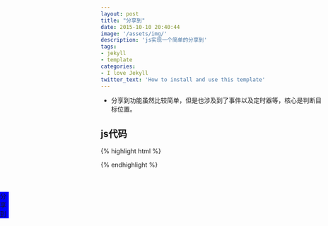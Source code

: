 ```yaml
---
layout: post
title: "分享到"
date: 2015-10-10 20:40:44
image: '/assets/img/'
description: 'js实现一个简单的分享到'
tags:
- jekyll 
- template 
categories:
- I love Jekyll
twitter_text: 'How to install and use this template'
---
```


* 分享到功能虽然比较简单，但是也涉及到了事件以及定时器等，核心是判断目标位置。

## js代码

{% highlight html %}
<!doctype html>
<html>
<head>
<meta charset="utf-8">
<title>分享到</title>
<style>
#div1 {width:150px; height:200px; background:green; position:absolute; left:-150px;}
#div1 span {position:absolute; width:20px; height:60px; line-height:20px; background:blue; right:-20px; top:70px;}
</style>
<script>
window.onload=function()
{
	var oDiv=document.getElementById('div1');
	
	oDiv.onmouseover=function()
	{
		startMove(0)
	};
	
		oDiv.onmouseout=function()
	{
		startMove(-150)
	};
};
var timer=null;
function startMove(iTarget)
{
	var oDiv=document.getElementById('div1');
	
	clearInterval(timer);
	timer=setInterval(function(){
		var speed=0;
		if(oDiv.offsetLeft>iTarget)
		{
			speed=-10;
		}
		else
		{
			speed=10;
		}
		if(oDiv.offsetLeft==iTarget)
		{
			clearInterval(timer);	
		}
		else
		{
			oDiv.style.left=oDiv.offsetLeft+speed+'px';
		}
		},30);
}
</script>
</head>

<body>
<div id="div1">
	<span>分享到</span>
</div>
</body>
</html>

{% endhighlight %}



